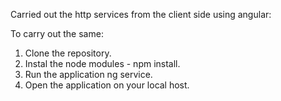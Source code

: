Carried out the http services from the client side using angular:

To carry out the same:
1. Clone the repository.
2. Instal the node modules - npm install.
3. Run the application ng service.
4. Open the application on your local host.
